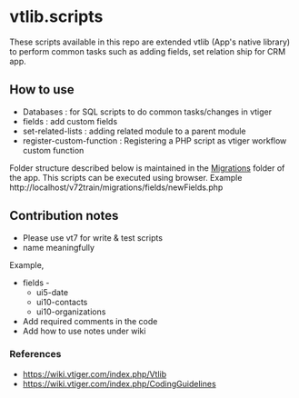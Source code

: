 


# vtlib.scripts

These scripts available in this repo are extended vtlib (App's native library) to perform common tasks such as adding fields, set relation ship for CRM app. 

## How to use

  * Databases : for SQL scripts to do common tasks/changes in vtiger
  * fields : add custom fields
  * set-related-lists : adding related module to a parent module
  * register-custom-function : Registering a PHP script as vtiger workflow custom function
  
   Folder structure  described below  is maintained in the [Migrations](https://github.com/radus28/v71base/tree/master/migrations) folder of the app. This scripts can be executed using browser. Example http://localhost/v72train/migrations/fields/newFields.php


## Contribution notes
* Please use vt7 for write & test scripts
* name meaningfully

Example,  
  * fields -
    * ui5-date
    * ui10-contacts
    * ui10-organizations
* Add required comments in the code
* Add how to use notes under wiki

### References
* https://wiki.vtiger.com/index.php/Vtlib
* https://wiki.vtiger.com/index.php/CodingGuidelines
